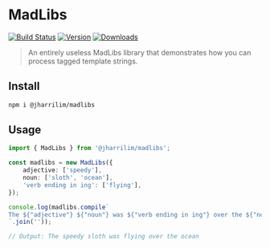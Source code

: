 # MadLibs

[![Build Status]](https://dev.azure.com/josephharrisonlim/josephharrisonlim/_build/latest?definitionId=4&branchName=master)
[![Version]](https://www.npmjs.com/package/@jharrilim/madlibs)
[![Downloads]](https://www.npmjs.com/package/@jharrilim/madlibs)

> An entirely useless MadLibs library that demonstrates how you can process tagged template strings.

## Install

```sh
npm i @jharrilim/madlibs
```

## Usage

```ts
import { MadLibs } from '@jharrilim/madlibs';

const madlibs = new MadLibs({
    adjective: ['speedy'],
    noun: ['sloth', 'ocean'],
    'verb ending in ing': ['flying'],
});

console.log(madlibs.compile`
The ${"adjective"} ${"noun"} was ${"verb ending in ing"} over the ${"noun"}
`.join(''));

// Output: The speedy sloth was flying over the ocean
```

[Version]: https://img.shields.io/npm/v/jharrilim/madlibs?style=flat-square
[Downloads]: https://img.shields.io/npm/dt/jharrilim/madlibs?style=flat-square
[Build Status]: https://dev.azure.com/josephharrisonlim/josephharrisonlim/_apis/build/status/jharrilim.madlibs?branchName=master